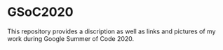 # GSoC2020
This repository provides a discription as well as links and pictures of my work during Google Summer of Code 2020. 
